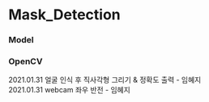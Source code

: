 # Mask_Detection
### Model


### OpenCV
2021.01.31 얼굴 인식 후 직사각형 그리기 & 정확도 출력 - 임혜지    
2021.01.31 webcam 좌우 반전 - 임혜지
